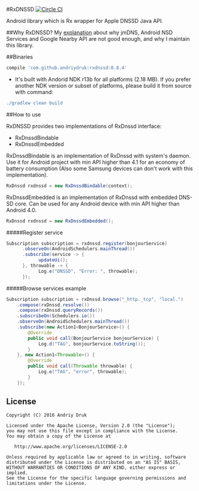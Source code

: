 #RxDNSSD [![Circle CI](https://circleci.com/gh/andriydruk/RxDNSSD.svg?style=shield&circle-token=5f0cb1ee907a20bdb08aa4b073b5690afbaaabe1)](https://circleci.com/gh/andriydruk/RxDNSSD)

Android library which is Rx wrapper for Apple DNSSD Java API.

##Why RxDNSSD?
My [explanation](http://andriydruk.com/post/mdnsresponder/) about why jmDNS, Android NSD Services and Google Nearby API are not good enough, and why I maintain this library.

##Binaries
```groovy
compile 'com.github.andriydruk:rxdnssd:0.8.4'
```
* It's built with Andorid NDK r13b for all platforms (2.18 MB). If you prefer another NDK version or subset of platforms, please build it from source with command:

```groovy
./gradlew clean build
```

##How to use

RxDNSSD provides two implementations of RxDnssd interface: 

- RxDnssdBindable
- RxDnssdEmbedded

RxDnssdBindable is an implementation of RxDnssd with system's daemon. Use it for Android project with min API higher than 4.1 for an economy of battery consumption (Also some Samsung devices can don't work with this implementation).

```java
RxDnssd rxdnssd = new RxDnssdBindable(context); 
```

RxDnssdEmbedded is an implementation of RxDnssd with embedded DNS-SD core. Can be used for any Android device with min API higher than Android 4.0.

```java
RxDnssd rxdnssd = new RxDnssdEmbedded(); 
```

#####Register service
```java
Subscription subscription = rxdnssd.register(bonjourService)
      .observeOn(AndroidSchedulers.mainThread())
      .subscribe(service -> {
      		updateUi();
      }, throwable -> {
        	Log.e("DNSSD", "Error: ", throwable);
      });
```

#####Browse services example
```java
Subscription subscription = rxDnssd.browse("_http._tcp", "local.")
	.compose(rxDnssd.resolve())
    .compose(rxDnssd.queryRecords())
    .subscribeOn(Schedulers.io())
    .observeOn(AndroidSchedulers.mainThread())
    .subscribe(new Action1<BonjourService>() {
    	@Override
        public void call(BonjourService bonjourService) {
        	Log.d("TAG", bonjourService.toString());
        }
    }, new Action1<Throwable>() {
        @Override
        public void call(Throwable throwable) {
        	Log.e("TAG", "error", throwable);
        }
	});
```

License
-------
	Copyright (C) 2016 Andriy Druk

    Licensed under the Apache License, Version 2.0 (the "License");
    you may not use this file except in compliance with the License.
    You may obtain a copy of the License at

       http://www.apache.org/licenses/LICENSE-2.0

    Unless required by applicable law or agreed to in writing, software
    distributed under the License is distributed on an "AS IS" BASIS,
    WITHOUT WARRANTIES OR CONDITIONS OF ANY KIND, either express or implied.
    See the License for the specific language governing permissions and
    limitations under the License.
